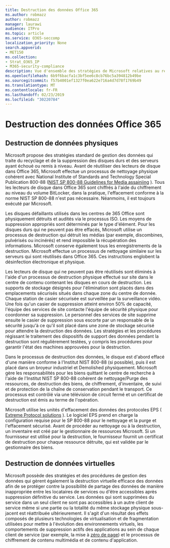 ```yaml
---
title: Destruction des données Office 365
ms.author: robmazz
author: robmazz
manager: laurawi
audience: ITPro
ms.topic: article
ms.service: O365-seccomp
localization_priority: None
search.appverid:
- MET150
ms.collection:
- Strat_O365_IP
- M365-security-compliance
description: Vue d'ensemble des stratégies de Microsoft relatives au recyclage, à la suppression ou à la destruction des serveurs et des lecteurs de disque du centre de l'Office 365.
ms.openlocfilehash: 6b9f6bacfa1c3bf5ee6c8cb76bc5a394812b49be
ms.sourcegitcommit: f57b4001ef1327f0ea622e716a4d7d78f1769b49
ms.translationtype: MT
ms.contentlocale: fr-FR
ms.lasthandoff: 02/23/2019
ms.locfileid: "30220784"
---
```

# <a name="office-365-data-destruction"></a>Destruction des données Office 365

## <a name="physical-data-destruction"></a>Destruction de données physiques

Microsoft propose des stratégies standard de gestion des données qui traite du recyclage et de la suppression des disques durs et des serveurs ayant échoué ou remis à niveau. Avant de réutiliser des lecteurs de disque dans Office 365, Microsoft effectue un processus de nettoyage physique cohérent avec National Institute of Standards and Technology Special Publication 800-88 ([NIST SP 800-88 Guidelines for Media assainiing](http://nvlpubs.nist.gov/nistpubs/SpecialPublications/NIST.SP.800-88r1.pdf) ). Tous les lecteurs de disque dans Office 365 sont chiffrés à l'aide du chiffrement au niveau du volume BitLocker, dans la pratique, l'effacement conforme à la norme NIST SP 800-88 n'est pas nécessaire. Néanmoins, il est toujours exécuté par Microsoft.

Les disques défaillants utilisés dans les centres de 365 Office sont physiquement détruits et audités via le processus ISO. Les moyens de suppression appropriés sont déterminés par le type d'élément. Pour les disques durs qui ne peuvent pas être effacés, Microsoft utilise un processus de destruction qui détruit les médias (par exemple, discombines, pulvérisés ou incinérés) et rend impossible la récupération des informations. Microsoft conserve également tous les enregistrements de la destruction. Microsoft effectue un processus de nettoyage similaire sur les serveurs qui sont réutilisés dans Office 365. Ces instructions englobent la désinfection électronique et physique.

Les lecteurs de disque qui ne peuvent pas être réutilisés sont éliminés à l'aide d'un processus de destruction physique effectué sur site dans le centre de contenu contenant les disques en cours de destruction. Les supports de stockage désignés pour l'élimination sont placés dans des emplacements sécurisés situés dans chaque zone du centre de donnée. Chaque station de casier sécurisée est surveillée par la surveillance vidéo. Une fois qu'un casier de suppression atteint environ 50% de capacité, l'équipe des services de site contacte l'équipe de sécurité physique pour coordonner sa suppression. Le personnel des services de site supprime ensuite le casier de suppression sous escorte par un responsable de la sécurité jusqu'à ce qu'il soit placé dans une zone de stockage sécurisé pour attendre la destruction des données. Les stratégies et les procédures régissant le traitement des dispositifs de support des données pendant la destruction sont régulièrement testées, y compris les procédures pour garantir l'état des machines approuvées pour la destruction.

Dans le processus de destruction des données, le disque est d'abord effacé d'une manière conforme à l'Institut NIST 800-88 (si possible), puis il est placé dans un broyeur industriel et Demolished physiquement. Microsoft gère les responsabilités pour les biens quittant le centre de recherche à l'aide de l'Institut NIST SP 800-88 cohérent de nettoyage/Purge des ressources, de destruction des biens, de chiffrement, d'inventaire, de suivi et de protection de la chaîne de conservation pendant le transport. Ce processus est contrôlé via une télévision de circuit fermé et un certificat de destruction est émis au terme de l'opération.

Microsoft utilise les unités d'effacement des données des protocoles EPS ( [Extreme Protocol solutions](http://www.enterprisedataerasure.com/) ). Le logiciel EPS prend en charge la configuration requise pour le SP 800-88 pour le nettoyage et la purge et l'effacement sécurisé. Avant de procéder au nettoyage ou à la destruction, un inventaire est créé par le gestionnaire de ressources Microsoft. Si un fournisseur est utilisé pour la destruction, le fournisseur fournit un certificat de destruction pour chaque ressource détruite, qui est validée par le gestionnaire des biens.

## <a name="virtual-data-destruction"></a>Destruction de données virtuelles

Microsoft possède des stratégies et des procédures de gestion des données qui gèrent également la destruction virtuelle efficace des données afin de se protéger contre la possibilité de partage des données de manière inappropriée entre les locataires de services ou d'être accessibles après suppression définitive du service. Les données qui sont supprimées du service dans un seul client ne sont pas accessibles à un autre client de service même si une partie ou la totalité du même stockage physique sous-jacent est réattribuée ultérieurement. Il s'agit d'un résultat des effets composés de plusieurs technologies de virtualisation et de fragmentation utilisées pour mettre à l'évolution des environnements virtuels, les comportements de suppression actifs des applications au sein de chaque client de service (par exemple, la mise à [zéro de page](https://docs.microsoft.com/office365/securitycompliance/office-365-exchange-online-data-deletion#page-zeroing)) et le processus de chiffrement de contenu multimédia et de contenu d'application.